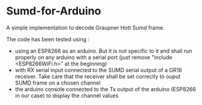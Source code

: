 # Sumd-for-Arduino

A simple implementation to decode Graupner Hott Sumd frame.

The code has been tested using :
- using an ESP8266 as an arduino. But it is not specific to it and shall run properly on any arduino with a serial port (just remove "include <ESP8266WiFi.h>" at the beginning)
- with RX serial input connected to the SUMD serial output of a GR16 receiver. Take care that the receiver shall be set correctly to ouput SUMD frame on a chosen channel
- the arduino console connected to the Tx output of the arduino (ESP8266 in our case) to display the channel values
